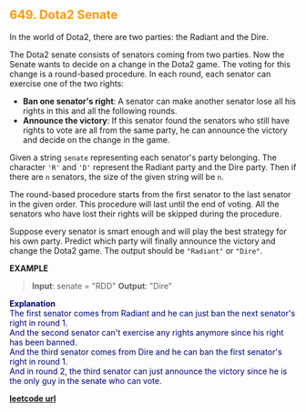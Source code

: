<h2 style="color:#F90;">649. Dota2 Senate
</h2>

In the world of Dota2, there are two parties: the Radiant and the Dire.

The Dota2 senate consists of senators coming from two parties. Now the Senate wants to decide on a change in the Dota2 game. The voting for this change is a round-based procedure. In each round, each senator can exercise one of the two rights:

* **Ban one senator's right**: A senator can make another senator lose all his rights in this and all the following rounds.
* **Announce the victory**: If this senator found the senators who still have rights to vote are all from the same party, he can announce the victory and decide on the change in the game.

Given a string `senate` representing each senator's party belonging. The character `'R'` and `'D'` represent the Radiant party and the Dire party. Then if there are `n` senators, the size of the given string will be `n`.

The round-based procedure starts from the first senator to the last senator in the given order. This procedure will last until the end of voting. All the senators who have lost their rights will be skipped during the procedure.

Suppose every senator is smart enough and will play the best strategy for his own party. Predict which party will finally announce the victory and change the Dota2 game. The output should be `"Radiant"` or `"Dire"`.

**EXAMPLE**
>**Input**: senate = "RDD"
**Output**: "Dire"
<p style="color:#007;">
<b>Explanation</b><br>
The first senator comes from Radiant and he can just ban the next senator's right in round 1. <br>
And the second senator can't exercise any rights anymore since his right has been banned. <br>
And the third senator comes from Dire and he can ban the first senator's right in round 1. <br>
And in round 2, the third senator can just announce the victory since he is the only guy in the senate who can vote.
</p>

**[leetcode url](https://leetcode.com/problems/dota2-senate/description)**